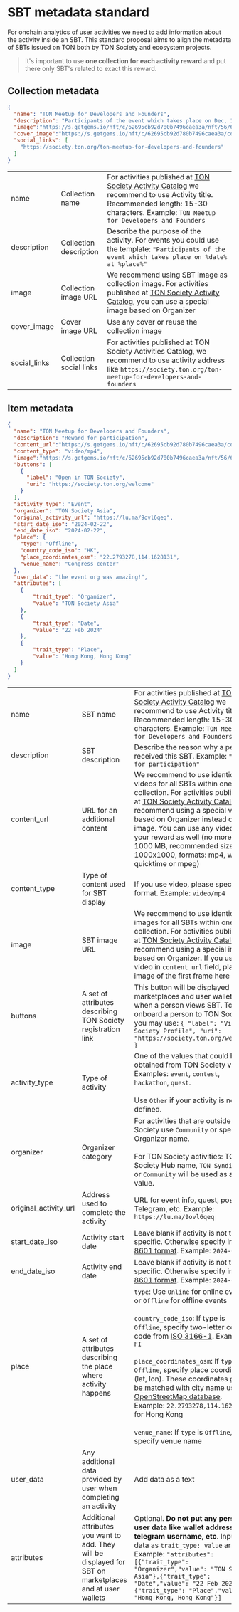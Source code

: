# SBT metadata standard
For onchain analytics of user activities we need to add information about the activity inside an SBT.
This standard proposal aims to align the metadata of SBTs issued on TON both by TON Society and ecosystem projects.

> It's important to use **one collection for each activity reward** and put there only SBT's related to exact this reward.

## Collection metadata
```json
{
  "name": "TON Meetup for Developers and Founders",
  "description": "Participants of the event which takes place on Dec, 19 2023 at Hong Kong.",
  "image":"https://s.getgems.io/nft/c/62695cb92d780b7496caea3a/nft/56/629b9349e034e8e582cf6448.png",
  "cover_image":"https://s.getgems.io/nft/c/62695cb92d780b7496caea3a/cover.png",
  "social_links": [
    "https://society.ton.org/ton-meetup-for-developers-and-founders"
  ]
}

```

| | | |
|-|-|-|
| name         | Collection name                                      | For activities published at [TON Society Activity Catalog](https://society.ton.org/activities) we recommend to use Activity title. Recommended length: 15-30 characters. Example: ```TON Meetup for Developers and Founders```|
| description | Collection description | Describe the purpose of the activity. For events you could use the template: ```"Participants of the event which takes place on %date% at %place%"``` |
| image | Collection image URL | We recommend using SBT image as collection image. For activities published at [TON Society Activity Catalog](https://society.ton.org/activities), you can use a special image based on Organizer
| cover_image | Cover image URL | Use any cover or reuse the collection image
| social_links | Collection social links | For activities published at TON Society Activities Catalog, we recommend to use activity address like ```https://society.ton.org/ton-meetup-for-developers-and-founders```


## Item metadata

```json
{
  "name": "TON Meetup for Developers and Founders",
  "description": "Reward for participation",
  "content_url":"https://s.getgems.io/nft/c/62695cb92d780b7496caea3a/cover.png",
  "content_type": "video/mp4",
  "image":"https://s.getgems.io/nft/c/62695cb92d780b7496caea3a/nft/56/629b9349e034e8e582cf6448.png",
  "buttons": [
    {
      "label": "Open in TON Society",
      "uri": "https://society.ton.org/welcome"
    }
  ],
  "activity_type": "Event",
  "organizer": "TON Society Asia",
  "original_activity_url": "https://lu.ma/9ovl6qeq",
  "start_date_iso": "2024-02-22",
  "end_date_iso": "2024-02-22",
  "place": { 
    "type": "Offline",
    "country_code_iso": "HK",
    "place_coordinates_osm": "22.2793278,114.1628131",
    "venue_name": "Congress center"
  },
  "user_data": "the event org was amazing!",
  "attributes": [
    {
        "trait_type": "Organizer",
        "value": "TON Society Asia"
    },
    {
        "trait_type": "Date",
        "value": "22 Feb 2024"
    },
    {
        "trait_type": "Place",
        "value": "Hong Kong, Hong Kong"
    }
  ]
}

```

| | | |
|-|-|-|
| name         | SBT name                                      | For activities published at [TON Society Activity Catalog](https://society.ton.org/activities) we recommend to use Activity title. Recommended length: 15-30 characters. Example: ```TON Meetup for Developers and Founders```|
| description | SBT description | Describe the reason why a person received this SBT. Example: ```"Reward for participation"``` |
| content_url | URL for an additional content | We recommend to use identical videos for all SBTs within one collection. For activities published at [TON Society Activity Catalog](https://society.ton.org/activities), we recommend using a special video based on Organizer instead of plain image. You can use any video for your reward as well (no more than 1000 MB, recommended size 1000x1000, formats: mp4, webm, quicktime or mpeg)
| content_type | Type of content used for SBT display | If you use video, please specify the format. Example: ```video/mp4```
| image | SBT image URL | We recommend to use identical images for all SBTs within one collection. For activities published at [TON Society Activity Catalog](https://society.ton.org/activities), we recommend using a special image based on Organizer. If you use video in ```content_url``` field, place the image of the first frame here
| buttons | A set of attributes describing TON Society registration link | This button will be displayed at marketplaces and user wallets when a person views SBT. To onboard a person to TON Society you may use: ```{ "label": "View TON Society Profile", "uri": "https://society.ton.org/welcome" }``` 
| activity_type | Type of activity | One of the values that could be obtained from TON Society via API. Examples: ```event```, ```contest```, ```hackathon```, ```quest```. <br /><br /> Use ```Other``` if your activity is not defined. 
| organizer | Organizer category | For activities that are outside TON Society use ```Community``` or specify Organizer name.<br /><br /> For TON Society activities:  TON Society Hub name, ```TON Syndicate``` or ```Community``` will be used as a value.
| original_activity_url | Address used to complete the activity | URL for event info, quest, post in Telegram, etc. Example: ```https://lu.ma/9ovl6qeq```
| start_date_iso | Activity start date |Leave blank if activity is not time specific. Otherwise specify in [ISO 8601 format](https://en.wikipedia.org/wiki/ISO_8601). Example: ```2024-02-22```
| end_date_iso | Activity end date | Leave blank if activity is not time specific. Otherwise specify in [ISO 8601 format](https://en.wikipedia.org/wiki/ISO_8601). Example: ```2024-02-22```
| place | A set of attributes describing the place where activity happens | ```type```: Use ```Online``` for online events or ```Offline``` for offline events <br /><br /> ```country_code_iso```: If type is ```Offline```, specify two-letter country code from [ISO 3166-1](https://en.wikipedia.org/wiki/ISO_3166-1_alpha-2). Example: ```FI``` <br /><br /> ```place_coordinates_osm```: If ```type``` is ```Offline```, specify place coordinates (lat, lon). These coordinates [could be matched](https://stackoverflow.com/a/11600949) with city name using [OpenStreetMap database](https://wiki.openstreetmap.org/wiki/Tag:place%3Dcity). Example: ```22.2793278,114.1628131``` for Hong Kong <br /><br /> ```venue_name```: If ```type``` is ```Offline```, specify venue name
| user_data | Any additional data provided by user when completing an activity | Add data as a text
| attributes | Additional attributes you want to add. They will be displayed for SBT on marketplaces and at user wallets | Optional. **Do not put any personal user data like wallet address, telegram username, etc**. Input the data as ```trait_type: value``` array. Example: ```"attributes": [{"trait_type": "Organizer","value": "TON Society Asia"},{"trait_type": "Date","value": "22 Feb 2024"},{"trait_type": "Place","value": "Hong Kong, Hong Kong"}]```

<!-- Auto-update: 2025-10-11T08:27:19.876937 -->
